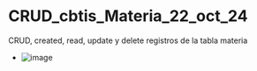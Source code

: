 # CRUD_cbtis_Materia_22_oct_24
CRUD, created, read, update y delete registros de la tabla materia
- ![image](https://github.com/user-attachments/assets/630545dc-e787-4b67-a9fe-ee513add694f)

